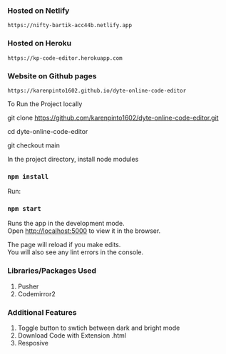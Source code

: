### Hosted on Netlify

    https://nifty-bartik-acc44b.netlify.app
    
### Hosted on Heroku

    https://kp-code-editor.herokuapp.com

### Website on Github pages

    https://karenpinto1602.github.io/dyte-online-code-editor


To Run the Project locally

 git clone https://github.com/karenpinto1602/dyte-online-code-editor.git
 
 cd dyte-online-code-editor
 
 git checkout main

In the project directory, install node modules

### `npm install`

Run:

### `npm start`

Runs the app in the development mode.<br>
Open [http://localhost:5000](http://localhost:5000) to view it in the browser.

The page will reload if you make edits.<br>
You will also see any lint errors in the console.



### Libraries/Packages Used

1. Pusher
2. Codemirror2

### Additional Features

1. Toggle button to swtich between dark and bright mode
2. Download Code with Extension .html
3. Resposive

